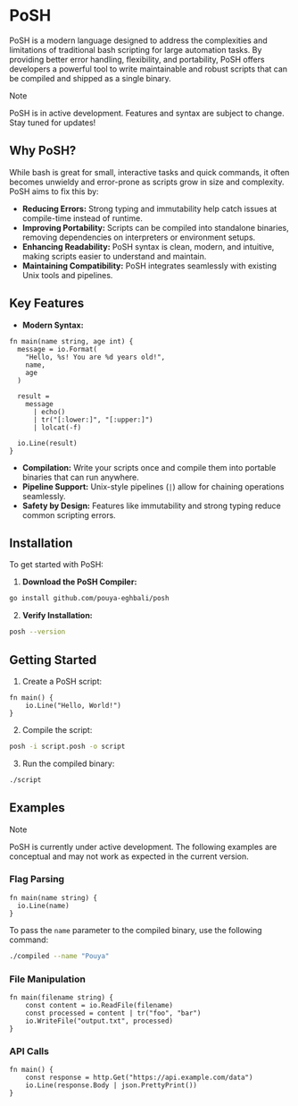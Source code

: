 # PoSH

PoSH is a modern language designed to address the complexities and limitations
of traditional bash scripting for large automation tasks. By providing better
error handling, flexibility, and portability, PoSH offers developers a powerful
tool to write maintainable and robust scripts that can be compiled and shipped
as a single binary.

> [!NOTE]
> PoSH is in active development. Features and syntax are subject to change. Stay
> tuned for updates!

## Why PoSH?

While bash is great for small, interactive tasks and quick commands, it often
becomes unwieldy and error-prone as scripts grow in size and complexity. PoSH
aims to fix this by:

- **Reducing Errors:** Strong typing and immutability help catch issues at
  compile-time instead of runtime.
- **Improving Portability:** Scripts can be compiled into standalone binaries,
  removing dependencies on interpreters or environment setups.
- **Enhancing Readability:** PoSH syntax is clean, modern, and intuitive, making
  scripts easier to understand and maintain.
- **Maintaining Compatibility:** PoSH integrates seamlessly with existing Unix
  tools and pipelines.

## Key Features

- **Modern Syntax:**

```posh
fn main(name string, age int) {
  message = io.Format(
    "Hello, %s! You are %d years old!",
    name,
    age
  )

  result =
    message
      | echo()
      | tr("[:lower:]", "[:upper:]")
      | lolcat(-f)

  io.Line(result)
}
```

- **Compilation:** Write your scripts once and compile them into portable
  binaries that can run anywhere.
- **Pipeline Support:** Unix-style pipelines (`|`) allow for chaining operations
  seamlessly.
- **Safety by Design:** Features like immutability and strong typing reduce
  common scripting errors.

## Installation

To get started with PoSH:

1. **Download the PoSH Compiler:**

```bash
go install github.com/pouya-eghbali/posh
```

2. **Verify Installation:**

```bash
posh --version
```

## Getting Started

1. Create a PoSH script:

```posh
fn main() {
    io.Line("Hello, World!")
}
```

2. Compile the script:

```bash
posh -i script.posh -o script
```

3. Run the compiled binary:

```bash
./script
```

## Examples

> [!NOTE]
> PoSH is currently under active development. The following examples are
> conceptual and may not work as expected in the current version.

### Flag Parsing

```posh
fn main(name string) {
  io.Line(name)
}
```

To pass the `name` parameter to the compiled binary, use the following command:

```bash
./compiled --name "Pouya"
```

### File Manipulation

```posh
fn main(filename string) {
    const content = io.ReadFile(filename)
    const processed = content | tr("foo", "bar")
    io.WriteFile("output.txt", processed)
}
```

### API Calls

```posh
fn main() {
    const response = http.Get("https://api.example.com/data")
    io.Line(response.Body | json.PrettyPrint())
}
```
